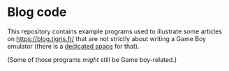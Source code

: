 # Blog code

This repository contains example programs used to illustrate some articles on https://blog.tigris.fr/ that are not strictly about writing a Game Boy emulator (there is a [dedicated space](https://github.com/lazy-stripes/writing-an-emulator) for that).

(Some of those programs *might* still be Game boy-related.)
